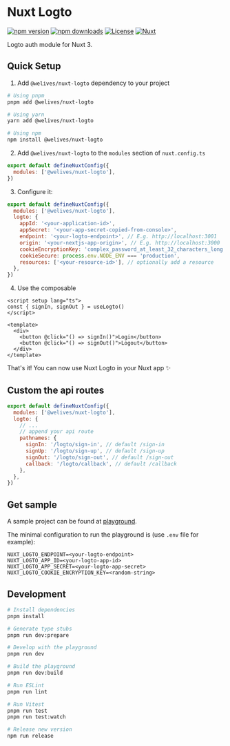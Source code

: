 # Nuxt Logto

[![npm version][npm-version-src]][npm-version-href]
[![npm downloads][npm-downloads-src]][npm-downloads-href]
[![License][license-src]][license-href]
[![Nuxt][nuxt-src]][nuxt-href]

Logto auth module for Nuxt 3.

## Quick Setup

1. Add `@welives/nuxt-logto` dependency to your project

```bash
# Using pnpm
pnpm add @welives/nuxt-logto

# Using yarn
yarn add @welives/nuxt-logto

# Using npm
npm install @welives/nuxt-logto
```

2. Add `@welives/nuxt-logto` to the `modules` section of `nuxt.config.ts`

```js
export default defineNuxtConfig({
  modules: ['@welives/nuxt-logto'],
})
```

3. Configure it:

```js
export default defineNuxtConfig({
  modules: ['@welives/nuxt-logto'],
  logto: {
    appId: '<your-application-id>',
    appSecret: '<your-app-secret-copied-from-console>',
    endpoint: '<your-logto-endpoint>', // E.g. http://localhost:3001
    origin: '<your-nextjs-app-origin>', // E.g. http://localhost:3000
    cookieEncryptionKey: 'complex_password_at_least_32_characters_long',
    cookieSecure: process.env.NODE_ENV === 'production',
    resources: ['<your-resource-id>'], // optionally add a resource
  },
})
```

4. Use the composable

```vue
<script setup lang="ts">
const { signIn, signOut } = useLogto()
</script>

<template>
  <div>
    <button @click="() => signIn()">Login</button>
    <button @click="() => signOut()">Logout</button>
  </div>
</template>
```

That's it! You can now use Nuxt Logto in your Nuxt app ✨

## Custom the api routes

```js
export default defineNuxtConfig({
  modules: ['@welives/nuxt-logto'],
  logto: {
    // ...
    // append your api route
    pathnames: {
      signIn: '/logto/sign-in', // default /sign-in
      signUp: '/logto/sign-up', // default /sign-up
      signOut: '/logto/sign-out', // default /sign-out
      callback: '/logto/callback', // default /callback
    },
  },
})
```

## Get sample

A sample project can be found at [playground](./playground/).

The minimal configuration to run the playground is (use `.env` file for example):

```env
NUXT_LOGTO_ENDPOINT=<your-logto-endpoint>
NUXT_LOGTO_APP_ID=<your-logto-app-id>
NUXT_LOGTO_APP_SECRET=<your-logto-app-secret>
NUXT_LOGTO_COOKIE_ENCRYPTION_KEY=<random-string>
```

## Development

```bash
# Install dependencies
pnpm install

# Generate type stubs
pnpm run dev:prepare

# Develop with the playground
pnpm run dev

# Build the playground
pnpm run dev:build

# Run ESLint
pnpm run lint

# Run Vitest
pnpm run test
pnpm run test:watch

# Release new version
npm run release
```

<!-- Badges -->

[npm-version-src]: https://img.shields.io/npm/v/@welives/nuxt-logto/latest.svg?style=flat&colorA=18181B&colorB=28CF8D
[npm-version-href]: https://npmjs.com/package/@welives/nuxt-logto
[npm-downloads-src]: https://img.shields.io/npm/dm/@welives/nuxt-logto.svg?style=flat&colorA=18181B&colorB=28CF8D
[npm-downloads-href]: https://npmjs.com/package/@welives/nuxt-logto
[license-src]: https://img.shields.io/npm/l/@welives/nuxt-logto.svg?style=flat&colorA=18181B&colorB=28CF8D
[license-href]: ./LICENSE
[nuxt-src]: https://img.shields.io/badge/Nuxt-18181B?logo=nuxt.js
[nuxt-href]: https://nuxt.com
